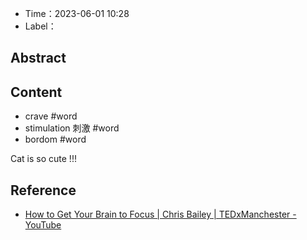 - Time：2023-06-01 10:28
- Label：

## Abstract

## Content

- crave #word
- stimulation 刺激 #word
- bordom #word

Cat is so cute !!!

## Reference

- [How to Get Your Brain to Focus | Chris Bailey | TEDxManchester - YouTube](https://www.youtube.com/watch?v=Hu4Yvq-g7_Y)
